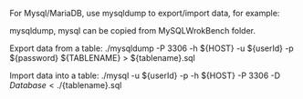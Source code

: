 For Mysql/MariaDB, use mysqldump to export/import data, for example: 

mysqldump, mysql can be copied from MySQLWrokBench folder. 

Export data from a table: 
./mysqldump -P 3306 -h ${HOST} -u ${userId} -p ${password} ${TABLENAME} > ${tablename}.sql

Import data into a table:
./mysql -u ${userId} -p -h ${HOST} -P 3306 -D ${Database} < ./${tablename}.sql
